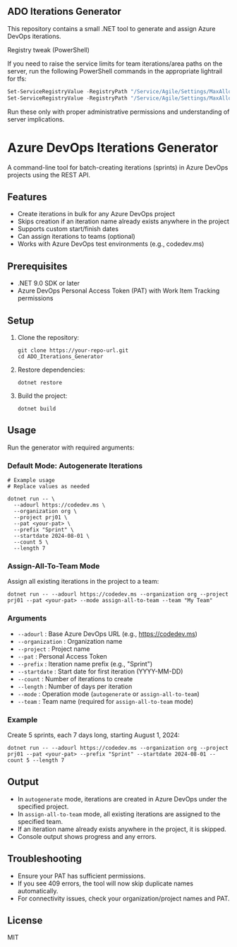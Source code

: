 ## ADO Iterations Generator

This repository contains a small .NET tool to generate and assign Azure DevOps iterations.

Registry tweak (PowerShell)

If you need to raise the service limits for team iterations/area paths on the server, run the following PowerShell commands in the appropriate lightrail for tfs:

```powershell
Set-ServiceRegistryValue -RegistryPath "/Service/Agile/Settings/MaxAllowedTeamIterations" -Value "10000"
Set-ServiceRegistryValue -RegistryPath "/Service/Agile/Settings/MaxAllowedTeamAreaPaths" -Value "10000"
```

Run these only with proper administrative permissions and understanding of server implications.
# Azure DevOps Iterations Generator

A command-line tool for batch-creating iterations (sprints) in Azure DevOps projects using the REST API.

## Features
- Create iterations in bulk for any Azure DevOps project
- Skips creation if an iteration name already exists anywhere in the project
- Supports custom start/finish dates
- Can assign iterations to teams (optional)
- Works with Azure DevOps test environments (e.g., codedev.ms)

## Prerequisites
- .NET 9.0 SDK or later
- Azure DevOps Personal Access Token (PAT) with Work Item Tracking permissions

## Setup
1. Clone the repository:
   ```pwsh
   git clone https://your-repo-url.git
   cd ADO_Iterations_Generator
   ```
2. Restore dependencies:
   ```pwsh
   dotnet restore
   ```
3. Build the project:
   ```pwsh
   dotnet build
   ```

## Usage
Run the generator with required arguments:

### Default Mode: Autogenerate Iterations
```pwsh
# Example usage
# Replace values as needed

dotnet run -- \
  --adourl https://codedev.ms \
  --organization org \
  --project prj01 \
  --pat <your-pat> \
  --prefix "Sprint" \
  --startdate 2024-08-01 \
  --count 5 \
  --length 7
```

### Assign-All-To-Team Mode
Assign all existing iterations in the project to a team:
```pwsh
dotnet run -- --adourl https://codedev.ms --organization org --project prj01 --pat <your-pat> --mode assign-all-to-team --team "My Team"
```

### Arguments
- `--adourl`         : Base Azure DevOps URL (e.g., https://codedev.ms)
- `--organization`   : Organization name
- `--project`        : Project name
- `--pat`            : Personal Access Token
- `--prefix`         : Iteration name prefix (e.g., "Sprint")
- `--startdate`      : Start date for first iteration (YYYY-MM-DD)
- `--count`          : Number of iterations to create
- `--length`         : Number of days per iteration
- `--mode`           : Operation mode (`autogenerate` or `assign-all-to-team`)
- `--team`           : Team name (required for `assign-all-to-team` mode)

### Example
Create 5 sprints, each 7 days long, starting August 1, 2024:
```pwsh
dotnet run -- --adourl https://codedev.ms --organization org --project prj01 --pat <your-pat> --prefix "Sprint" --startdate 2024-08-01 --count 5 --length 7
```

## Output
- In `autogenerate` mode, iterations are created in Azure DevOps under the specified project.
- In `assign-all-to-team` mode, all existing iterations are assigned to the specified team.
- If an iteration name already exists anywhere in the project, it is skipped.
- Console output shows progress and any errors.

## Troubleshooting
- Ensure your PAT has sufficient permissions.
- If you see 409 errors, the tool will now skip duplicate names automatically.
- For connectivity issues, check your organization/project names and PAT.

## License
MIT
